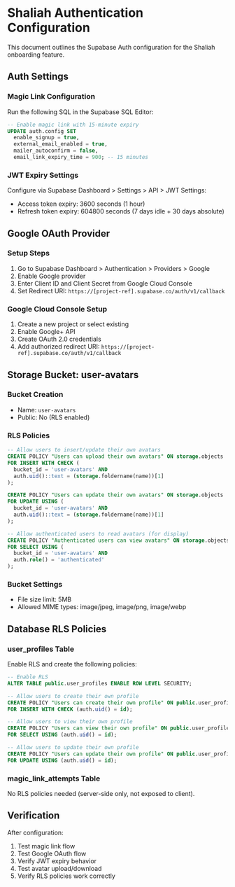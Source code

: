 # Shaliah Authentication Configuration

This document outlines the Supabase Auth configuration for the Shaliah onboarding feature.

## Auth Settings

### Magic Link Configuration
Run the following SQL in the Supabase SQL Editor:

```sql
-- Enable magic link with 15-minute expiry
UPDATE auth.config SET
  enable_signup = true,
  external_email_enabled = true,
  mailer_autoconfirm = false,
  email_link_expiry_time = 900; -- 15 minutes
```

### JWT Expiry Settings
Configure via Supabase Dashboard > Settings > API > JWT Settings:
- Access token expiry: 3600 seconds (1 hour)
- Refresh token expiry: 604800 seconds (7 days idle + 30 days absolute)

## Google OAuth Provider

### Setup Steps
1. Go to Supabase Dashboard > Authentication > Providers > Google
2. Enable Google provider
3. Enter Client ID and Client Secret from Google Cloud Console
4. Set Redirect URI: `https://[project-ref].supabase.co/auth/v1/callback`

### Google Cloud Console Setup
1. Create a new project or select existing
2. Enable Google+ API
3. Create OAuth 2.0 credentials
4. Add authorized redirect URI: `https://[project-ref].supabase.co/auth/v1/callback`

## Storage Bucket: user-avatars

### Bucket Creation
- Name: `user-avatars`
- Public: No (RLS enabled)

### RLS Policies
```sql
-- Allow users to insert/update their own avatars
CREATE POLICY "Users can upload their own avatars" ON storage.objects
FOR INSERT WITH CHECK (
  bucket_id = 'user-avatars' AND
  auth.uid()::text = (storage.foldername(name))[1]
);

CREATE POLICY "Users can update their own avatars" ON storage.objects
FOR UPDATE USING (
  bucket_id = 'user-avatars' AND
  auth.uid()::text = (storage.foldername(name))[1]
);

-- Allow authenticated users to read avatars (for display)
CREATE POLICY "Authenticated users can view avatars" ON storage.objects
FOR SELECT USING (
  bucket_id = 'user-avatars' AND
  auth.role() = 'authenticated'
);
```

### Bucket Settings
- File size limit: 5MB
- Allowed MIME types: image/jpeg, image/png, image/webp

## Database RLS Policies

### user_profiles Table
Enable RLS and create the following policies:

```sql
-- Enable RLS
ALTER TABLE public.user_profiles ENABLE ROW LEVEL SECURITY;

-- Allow users to create their own profile
CREATE POLICY "Users can create their own profile" ON public.user_profiles
FOR INSERT WITH CHECK (auth.uid() = id);

-- Allow users to view their own profile
CREATE POLICY "Users can view their own profile" ON public.user_profiles
FOR SELECT USING (auth.uid() = id);

-- Allow users to update their own profile
CREATE POLICY "Users can update their own profile" ON public.user_profiles
FOR UPDATE USING (auth.uid() = id);
```

### magic_link_attempts Table
No RLS policies needed (server-side only, not exposed to client).

## Verification

After configuration:
1. Test magic link flow
2. Test Google OAuth flow
3. Verify JWT expiry behavior
4. Test avatar upload/download
5. Verify RLS policies work correctly